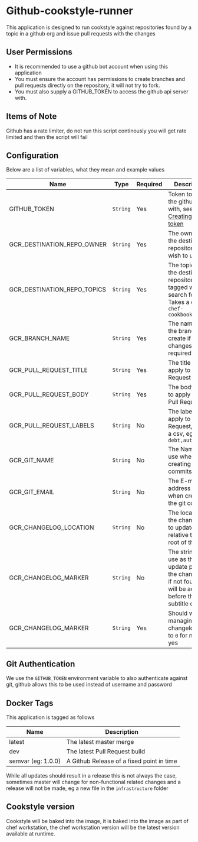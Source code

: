 # Github-cookstyle-runner

This application is designed to run cookstyle against repositories found by a topic in a github org and issue pull requests with the changes

## User Permissions

- It is recommended to use a github bot account when using this application
- You must ensure the account has permissions to create branches and pull requests directly on the repository, it will not try to fork.
- You must also supply a GITHUB_TOKEN to access the github api server with.

## Items of Note

Github has a rate limiter, do not run this script continously you will get rate limited and then the script will fail

## Configuration

Below are a list of variables, what they mean and example values

| Name | Type | Required | Description |
|------|------|----------|-------------|
| GITHUB_TOKEN | `String` | Yes | Token to access the github api with, see [Creating a token](https://help.github.com/en/github/authenticating-to-github/creating-a-personal-access-token-for-the-command-line) |
| GCR_DESTINATION_REPO_OWNER | `String` | Yes | The owner of the destination repositories you wish to update |
| GCR_DESTINATION_REPO_TOPICS | `String` | Yes | The topics that the destination repositories are tagged with to search for, Takes a csv, eg: `chef-cookbook,vscode`
| GCR_BRANCH_NAME | `String` | Yes | The name of the branch to create if changes are required |
| GCR_PULL_REQUEST_TITLE | `String` | Yes | The title to apply to the Pull Request |
| GCR_PULL_REQUEST_BODY | `String` | Yes | The body text to apply to the Pull Request |
| GCR_PULL_REQUEST_LABELS | `String` | No | The labels to apply to the Pull Request, Takes a csv, eg: `tech-debt,automated` |
| GCR_GIT_NAME | `String` | No | The Name to use when creating the git commits |
| GCR_GIT_EMAIL | `String` | No | The E-mail address to use when creating the git commits |
| GCR_CHANGELOG_LOCATION | `String` | No | The location of the change log to update relative to the root of the repo |
| GCR_CHANGELOG_MARKER | `String` | No | The string to use as the update point in the changelog, if not found it will be added before the next subtitle of `## ` |
| GCR_CHANGELOG_MARKER | `String` | Yes | Should we be managing the changelog, set to `0` for no, `1` for yes |

## Git Authentication

We use the `GITHUB_TOKEN` environment variable to also authenticate against git, github allows this to be used instead of username and password

## Docker Tags

This application is tagged as follows

| Name | Description |
|------|-------------|
| latest | The latest master merge |
| dev  | The latest Pull Request build |
| semvar (eg: 1.0.0) | A Github Release of a fixed point in time |

While all updates should result in a release this is not always the case, sometimes master will change for non-functional related changes and a release will not be made, eg a new file in the `infrastructure` folder

## Cookstyle version

Cookstyle will be baked into the image, it is baked into the image as part of chef workstation, the chef workstation version will be the latest version available at runtime.
